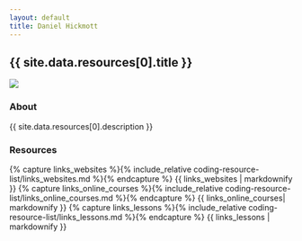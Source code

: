 ```yaml
---
layout: default
title: Daniel Hickmott
---
```


<div class="container">
    <div class="showcase">
        <div class="container">
            <h2>{{ site.data.resources[0].title }}</h2>
            <div class="row">
                <div class="col-md-4 offset-md-4">
                    <img class = "img-fluid highlight-img border border-secondary" src = "{{ site.baseurl | append: '/resources/images/' | append: site.data.resources[0].imageFilePath }}">
                </div>
            </div>
            <h3>About</h3>   
            <p>{{ site.data.resources[0].description }}</p>
            <h3>Resources</h3>
            {% capture links_websites %}{% include_relative coding-resource-list/links_websites.md %}{% endcapture %}
            {{ links_websites | markdownify }}
            {% capture links_online_courses %}{% include_relative coding-resource-list/links_online_courses.md %}{% endcapture %}
            {{ links_online_courses| markdownify }}
            {% capture links_lessons %}{% include_relative coding-resource-list/links_lessons.md %}{% endcapture %}
            {{ links_lessons | markdownify }}
        </div>
    </div>
</div>